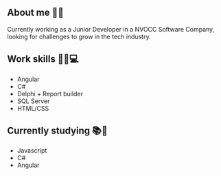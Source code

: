 
### <h2>About me 👨‍🦰</h2>
Currently working as a Junior Developer in a NVOCC Software Company, looking for challenges to grow in the tech industry.
### <h2>Work skills 👨‍💻💻</h2> 
- Angular
- C#
- Delphi + Report builder
- SQL Server
- HTML/CSS
### <h2>Currently studying 📚📕</h2> 
- Javascript
- C#
- Angular

  

